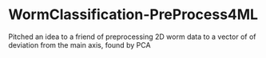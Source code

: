 # WormClassification-PreProcess4ML
Pitched an idea to a friend of preprocessing 2D worm data to a vector of of deviation from the main axis, found by PCA
